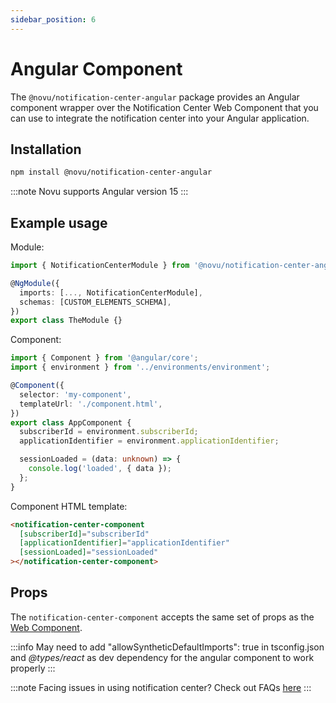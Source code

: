 ```yaml
---
sidebar_position: 6
---
```


# Angular Component

The `@novu/notification-center-angular` package provides an Angular component wrapper over the Notification Center Web Component that you can use to integrate the notification center into your Angular application.

## Installation

```bash
npm install @novu/notification-center-angular
```

:::note
Novu supports Angular version 15
:::

## Example usage

Module:

```ts
import { NotificationCenterModule } from '@novu/notification-center-angular';

@NgModule({
  imports: [..., NotificationCenterModule],
  schemas: [CUSTOM_ELEMENTS_SCHEMA],
})
export class TheModule {}
```

Component:

```ts
import { Component } from '@angular/core';
import { environment } from '../environments/environment';

@Component({
  selector: 'my-component',
  templateUrl: './component.html',
})
export class AppComponent {
  subscriberId = environment.subscriberId;
  applicationIdentifier = environment.applicationIdentifier;

  sessionLoaded = (data: unknown) => {
    console.log('loaded', { data });
  };
}
```

Component HTML template:

```html
<notification-center-component
  [subscriberId]="subscriberId"
  [applicationIdentifier]="applicationIdentifier"
  [sessionLoaded]="sessionLoaded"
></notification-center-component>
```

## Props

The `notification-center-component` accepts the same set of props as the [Web Component](./web-component#properties).

:::info
May need to add "allowSyntheticDefaultImports": true in tsconfig.json and <i>@types/react</i> as dev dependency for the angular component to work properly
:::

:::note
Facing issues in using notification center? Check out FAQs [here](./FAQ)
:::
